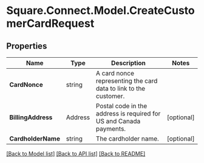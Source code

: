 # Square.Connect.Model.CreateCustomerCardRequest
## Properties

Name | Type | Description | Notes
------------ | ------------- | ------------- | -------------
**CardNonce** | string | A card nonce representing the card data to link to the customer. | 
**BillingAddress** | Address | Postal code in the address is required for US and Canada payments. | [optional] 
**CardholderName** | string | The cardholder name. | [optional] 



[[Back to Model list]](../README.md#documentation-for-models) [[Back to API list]](../README.md#documentation-for-api-endpoints) [[Back to README]](../README.md)

